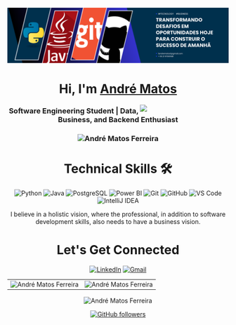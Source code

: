 ![](https://raw.githubusercontent.com/andreferreiraext123/andreferreiraext123/main/backgroundLinkedin.png)
<h1 align="center" >Hi, I'm <a href="https://www.linkedin.com/in/andre-matos-ferreira21970611681" target="_blank"> André Matos </a></h1>
<img width="40%" align="right" src="https://github.com/SauravMukherjee44/SauravMukherjee44/blob/03193437b82d681c9caa24657c4ebec746dc628f/workbench.svg" >

<h3 align="center"> Software Engineering Student | Data, Business, and Backend Enthusiast </h3>

<h3><p align="center"> <img src="https://komarev.com/ghpvc/?username=andreferreiraext123&label=Profile%20views&color=6805D3&style=flat" alt="André Matos Ferreira" /> </p></h3>
<div align="center">

<h1>Technical Skills 🛠</h1>

<p align="center">
<img alt="Python" src="https://img.shields.io/badge/python-%2314354C.svg?style=for-the-badge&logo=python&logoColor=white"/>
<img alt="Java" src="https://img.shields.io/badge/java-%23ED8B00.svg?&style=for-the-badge&logo=java&logoColor=white" />
<img alt="PostgreSQL" src="https://img.shields.io/badge/PostgreSQL-%23316092.svg?style=for-the-badge&logo=postgresql&logoColor=white" />
<img alt="Power BI" src="https://img.shields.io/badge/Power%20BI-%23F2C811.svg?style=for-the-badge&logo=powerbi&logoColor=white" />
<img alt="Git" src="https://img.shields.io/badge/Git-F05032?style=for-the-badge&logo=git&logoColor=white" />
<img alt="GitHub" src="https://img.shields.io/badge/GitHub-%23121011.svg?style=for-the-badge&logo=github&logoColor=white" />
<img alt="VS Code" src="https://img.shields.io/badge/Visual_Studio_Code-0078D4?style=for-the-badge&logo=visual%20studio%20code&logoColor=white" />
<img alt="IntelliJ IDEA" src="https://img.shields.io/badge/IntelliJIDEA-000000.svg?style=for-the-badge&logo=intellij-idea&logoColor=white" />
</p>

I believe in a holistic vision, where the professional, in addition to software development skills, also needs to have a business vision.


<h1 align="center">Let's Get Connected</h1>

<div align="center">
<a href="https://www.linkedin.com/in/andre-matos-ferreira21970611681" target="_blank"><img alt="LinkedIn" src="https://img.shields.io/badge/linkedin%20-%230077B5.svg?&style=for-the-badge&logo=linkedin&logoColor=white" /></a>
<a href="mailto:1andrematos1@gmail.com"><img alt="Gmail" src="https://img.shields.io/badge/gmail-%23D14836.svg?&style=for-the-badge&logo=gmail&logoColor=white" /></a>
</div>

<table>
  <tr>
    <td><img src="https://github-readme-stats.vercel.app/api?username=andreferreiraext123&include_all_commits=true&count_private=true&show_icons=true&line_height=20&title_color=7A7ADB&icon_color=2234AE&text_color=D3D3D3&bg_color=0,000000,130F40" alt="André Matos Ferreira" /></td>
    <td><img src="https://github-readme-stats.vercel.app/api/top-langs?username=andreferreiraext123&show_icons=true&locale=en&layout=compact&title_color=7A7ADB&icon_color=2234AE&text_color=D3D3D3&bg_color=0,000000,130F40" alt="André Matos Ferreira" /></td>
  </tr>
</table>

<div align="center">
<p><img align="center" src="https://github-readme-streak-stats.herokuapp.com/?user=andreferreiraext123&theme=dark" alt="André Matos Ferreira" /></p>
</div>

[![GitHub followers](https://img.shields.io/github/followers/andreferreiraext123.svg?style=social&label=Follow)](https://github.com/andreferreiraext123)
